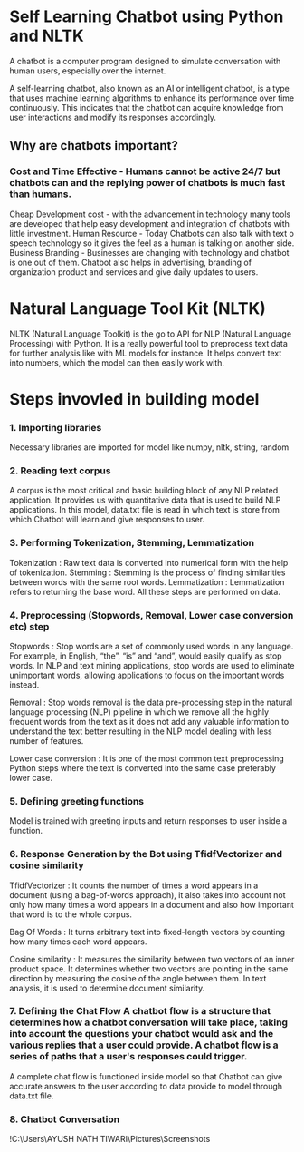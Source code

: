  
# Self Learning Chatbot using Python and NLTK
A chatbot is a computer program designed to simulate conversation with human users, especially over the internet.

A self-learning chatbot, also known as an AI or intelligent chatbot, is a type that uses machine learning algorithms to enhance its performance over time continuously. This indicates that the chatbot can acquire knowledge from user interactions and modify its responses accordingly.

## Why are chatbots important?

### Cost and Time Effective - Humans cannot be active 24/7 but chatbots can and the replying power of chatbots is much fast than humans.
Cheap Development cost - with the advancement in technology many tools are developed that help easy development and integration of chatbots with little investment.
Human Resource - Today Chatbots can also talk with text o speech technology so it gives the feel as a human is talking on another side.
Business Branding - Businesses are changing with technology and chatbot is one out of them. Chatbot also helps in advertising, branding of organization product and services and give daily updates to users.

# Natural Language Tool Kit (NLTK)
NLTK (Natural Language Toolkit) is the go to API for NLP (Natural Language Processing) with Python. It is a really powerful tool to preprocess text data for further analysis like with ML models for instance. It helps convert text into numbers, which the model can then easily work with.
# Steps invovled in building model
### 1. Importing libraries
Necessary libraries are imported for model like numpy, nltk, string, random

### 2. Reading text corpus
A corpus is the most critical and basic building block of any NLP related application. It provides us with quantitative data that is used to build NLP applications.
In this model, data.txt file is read in which text is store from which Chatbot will learn and give responses to user.

### 3. Performing Tokenization, Stemming, Lemmatization

Tokenization : Raw text data is converted into numerical form with the help of tokenization.
Stemming : Stemming is the process of finding similarities between words with the same root words.
Lemmatization : Lemmatization refers to returning the base word.
All these steps are performed on data.

### 4. Preprocessing (Stopwords, Removal, Lower case conversion etc) step

Stopwords : Stop words are a set of commonly used words in any language. For example, in English, “the”, “is” and “and”, would easily qualify as stop words. In NLP and text mining applications, stop words are used to eliminate unimportant words, allowing applications to focus on the important words instead.

Removal : Stop words removal is the data pre-processing step in the natural language processing (NLP) pipeline in which we remove all the highly frequent words from the text as it does not add any valuable information to understand the text better resulting in the NLP model dealing with less number of features.

Lower case conversion : It is one of the most common text preprocessing Python steps where the text is converted into the same case preferably lower case.

### 5. Defining greeting functions

Model is trained with greeting inputs and return responses to user inside a function.

### 6. Response Generation by the Bot using TfidfVectorizer and cosine similarity

TfidfVectorizer : It counts the number of times a word appears in a document (using a bag-of-words approach), it also takes into account not only how many times a word appears in a document and also how important that word is to the whole corpus.

Bag Of Words : It turns arbitrary text into fixed-length vectors by counting how many times each word appears.

Cosine similarity : It measures the similarity between two vectors of an inner product space. It determines whether two vectors are pointing in the same direction by measuring the cosine of the angle between them. In text analysis, it is used to determine document similarity.

### 7. Defining the Chat Flow A chatbot flow is a structure that determines how a chatbot conversation will take place, taking into account the questions your chatbot would ask and the various replies that a user could provide. A chatbot flow is a series of paths that a user's responses could trigger.

A complete chat flow is functioned inside model so that Chatbot can give accurate answers to the user according to data provide to model through data.txt file.

### 8. Chatbot Conversation
!C:\Users\AYUSH NATH TIWARI\Pictures\Screenshots
